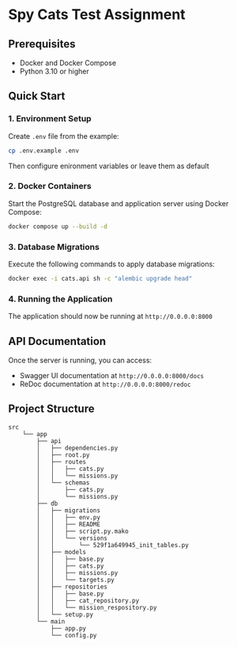 # Spy Cats Test Assignment

## Prerequisites
- Docker and Docker Compose
- Python 3.10 or higher


## Quick Start

### 1. Environment Setup
Create `.env` file from the example:
```bash
cp .env.example .env
```
Then configure enironment variables or leave them as default

### 2. Docker Containers
Start the PostgreSQL database and application server using Docker Compose:
```bash
docker compose up --build -d
```

### 3. Database Migrations
Execute the following commands to apply database migrations:
```bash
docker exec -i cats.api sh -c "alembic upgrade head"
```

### 4. Running the Application
The application should now be running at `http://0.0.0.0:8000`

## API Documentation
Once the server is running, you can access:
- Swagger UI documentation at `http://0.0.0.0:8000/docs`
- ReDoc documentation at `http://0.0.0.0:8000/redoc`

## Project Structure
```
src
    └── app
        ├── api
        │   ├── dependencies.py
        │   ├── root.py
        │   ├── routes
        │   │   ├── cats.py
        │   │   └── missions.py
        │   └── schemas
        │       ├── cats.py
        │       └── missions.py
        ├── db
        │   ├── migrations
        │   │   ├── env.py
        │   │   ├── README
        │   │   ├── script.py.mako
        │   │   └── versions
        │   │       └── 529f1a649945_init_tables.py
        │   ├── models
        │   │   ├── base.py
        │   │   ├── cats.py
        │   │   ├── missions.py
        │   │   └── targets.py
        │   ├── repositories
        │   │   ├── base.py
        │   │   ├── cat_repository.py
        │   │   └── mission_respository.py
        │   └── setup.py
        └── main
            ├── app.py
            └── config.py
```